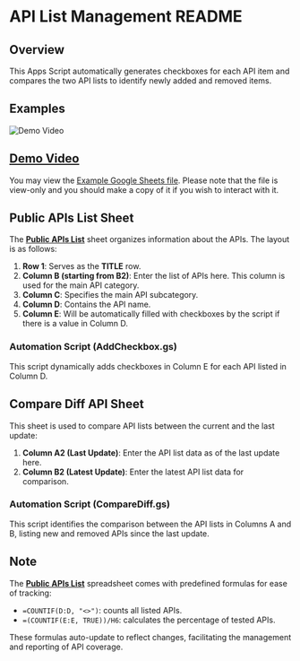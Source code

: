 # API List Management README

## Overview

This Apps Script automatically generates checkboxes for each API item and compares the two API lists to identify newly added and removed items.

## Examples

![Demo Video](https://lh3.googleusercontent.com/pw/AP1GczPlFc3FdBiZjy5vekh4BlE2l8BFVw42fAYhMzp28DpB5S3tHR8_XTNZsvk7mS87fzvvPCQUmMzBDZzvAFZ-UiGkzhQxWvM0QzYEZnmVZdcJ5OlY3Sg=w400)

## [Demo Video](https://www.youtube.com/watch?v=udPimBdal4s)

You may view the [Example Google Sheets file](https://docs.google.com/spreadsheets/d/1NapueIqzw6aMey19nJJFXQCmE9VHO0c-zfG7cQQIZCE/edit#gid=1127450106).
Please note that the file is view-only and you should make a copy of it if you wish to interact with it.

## Public APIs List Sheet

The **<u>Public APIs List</u>** sheet organizes information about the APIs. The layout is as follows:

1. **Row 1**: Serves as the **TITLE** row.
2. **Column B (starting from B2)**: Enter the list of APIs here. This column is used for the main API category.
3. **Column C**: Specifies the main API subcategory.
4. **Column D**: Contains the API name.
5. **Column E**: Will be automatically filled with checkboxes by the script if there is a value in Column D.

### Automation Script (AddCheckbox.gs)

This script dynamically adds checkboxes in Column E for each API listed in Column D.

## Compare Diff API Sheet

This sheet is used to compare API lists between the current and the last update:

1. **Column A2 (Last Update)**: Enter the API list data as of the last update here.
2. **Column B2 (Latest Update)**: Enter the latest API list data for comparison.

### Automation Script (CompareDiff.gs)

This script identifies the comparison between the API lists in Columns A and B, listing new and removed APIs since the last update.

## Note

The **<u>Public APIs List**</u> spreadsheet comes with predefined formulas for ease of tracking:

- `=COUNTIF(D:D, "<>")`: counts all listed APIs.
- `=(COUNTIF(E:E, TRUE))/H6`: calculates the percentage of tested APIs.

These formulas auto-update to reflect changes, facilitating the management and reporting of API coverage.



